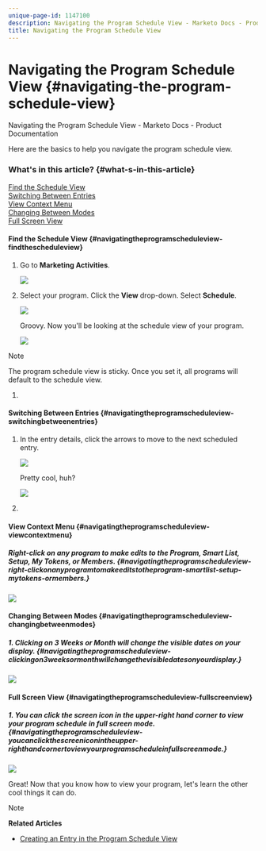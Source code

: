 ```yaml
---
unique-page-id: 1147100
description: Navigating the Program Schedule View - Marketo Docs - Product Documentation
title: Navigating the Program Schedule View
---
```


# Navigating the Program Schedule View {#navigating-the-program-schedule-view}

Navigating the Program Schedule View - Marketo Docs - Product Documentation

Here are the basics to help you navigate the program schedule view.

### What's in this article? {#what-s-in-this-article}

[Find the Schedule View](#navigatingtheprogramscheduleview-findthescheduleview)  
[Switching Between Entries](#navigatingtheprogramscheduleview-switchingbetweenentries)  
[View Context Menu](#navigatingtheprogramscheduleview-viewcontextmenu)  
[Changing Between Modes](#navigatingtheprogramscheduleview-changingbetweenmodes)  
[Full Screen View](#navigatingtheprogramscheduleview-fullscreenview)

#### Find the Schedule View {#navigatingtheprogramscheduleview-findthescheduleview}

1. Go to **Marketing Activities**.

   ![](assets/login-marketing-activities.png)

1. Select your program. Click the **View** drop-down. Select **Schedule**.

   ![](assets/image2014-9-17-11-3a38-3a3.png)

   Groovy. Now you'll be looking at the schedule view of your program.

   ![](assets/image2014-9-17-11-3a38-3a14.png)

>[!NOTE]
>
>The program schedule view is sticky. Once you set it, all programs will default to the schedule view.

1. 

   #### Switching Between Entries {#navigatingtheprogramscheduleview-switchingbetweenentries}

1. In the entry details, click the arrows to move to the next scheduled entry.

   ![](assets/image2014-9-17-11-3a38-3a54.png)

   Pretty cool, huh?

   ![](assets/image2014-9-17-11-3a39-3a10.png)

1. 

   #### View Context Menu {#navigatingtheprogramscheduleview-viewcontextmenu}

   ##### Right-click on any program to make edits to the Program, Smart List, Setup, My Tokens, or Members.  {#navigatingtheprogramscheduleview-right-clickonanyprogramtomakeeditstotheprogram-smartlist-setup-mytokens-ormembers.}

   ![](assets/image2014-9-17-11-3a39-3a59.png)

#### Changing Between Modes {#navigatingtheprogramscheduleview-changingbetweenmodes}

##### 1. Clicking on 3 Weeks or Month will change the visible dates on your display.  {#navigatingtheprogramscheduleview-clickingon3weeksormonthwillchangethevisibledatesonyourdisplay.}

![](assets/image2014-9-17-11-3a40-3a19.png)

#### Full Screen View {#navigatingtheprogramscheduleview-fullscreenview}

##### 1. You can click the screen icon in the upper-right hand corner to view your program schedule in full screen mode.  {#navigatingtheprogramscheduleview-youcanclickthescreeniconintheupper-righthandcornertoviewyourprogramscheduleinfullscreenmode.}

![](assets/image2014-9-17-11-3a40-3a45.png)

Great! Now that you know how to view your program, let's learn the other cool things it can do.

>[!NOTE]
>
>**Related Articles**
>
>* [Creating an Entry in the Program Schedule View](creating-an-entry-in-the-program-schedule-view.md)
>

